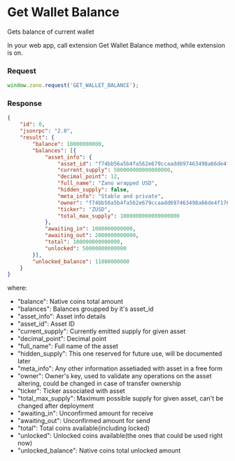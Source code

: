 # Get Wallet Balance

Gets balance of current wallet

In your web app, call extension Get Wallet Balance method, while extension is on.

### Request

```jsx
window.zano.request('GET_WALLET_BALANCE');
```

### Response

```json
{
    "id": 0,
    "jsonrpc": "2.0",
    "result": {
        "balance": 10000000000,
        "balances": [{
            "asset_info": {
                "asset_id": "f74bb56a5b4fa562e679ccaadd697463498a66de4f1760b2cd40f11c3a00a7a8",
                "current_supply": 500000000000000000,
                "decimal_point": 12,
                "full_name": "Zano wrapped USD",
                "hidden_supply": false,
                "meta_info": "Stable and private",
                "owner": "f74bb56a5b4fa562e679ccaadd697463498a66de4f1760b2cd40f11c3a00a7a8",
                "ticker": "ZUSD",
                "total_max_supply": 1000000000000000000
            },
            "awaiting_in": 1000000000000,
            "awaiting_out": 2000000000000,
            "total": 100000000000000,
            "unlocked": 50000000000000
        }],
        "unlocked_balance": 11000000000
    }
}
```

where:

- "balance": Native coins total amount
- "balances": Balances groupped by it's asset_id
- "asset_info": Asset info details
- "asset_id": Asset ID
- "current_supply": Currently emitted supply for given asset
- "decimal_point": Decimal point
- "full_name": Full name of the asset
- "hidden_supply": This one reserved for future use, will be documented later
- "meta_info": Any other information assetiaded with asset in a free form
- "owner": Owner's key, used to validate any operations on the asset altering, could be changed in case of transfer ownership
- "ticker": Ticker associated with asset
- "total_max_supply": Maximum possible supply for given asset, can't be changed after deployment
- "awaiting_in": Unconfirmed amount for receive
- "awaiting_out": Unconfirmed amount for send
- "total": Total coins available(including locked)
- "unlocked": Unlocked coins available(the ones that could be used right now)
- "unlocked_balance": Native coins total unlocked amount